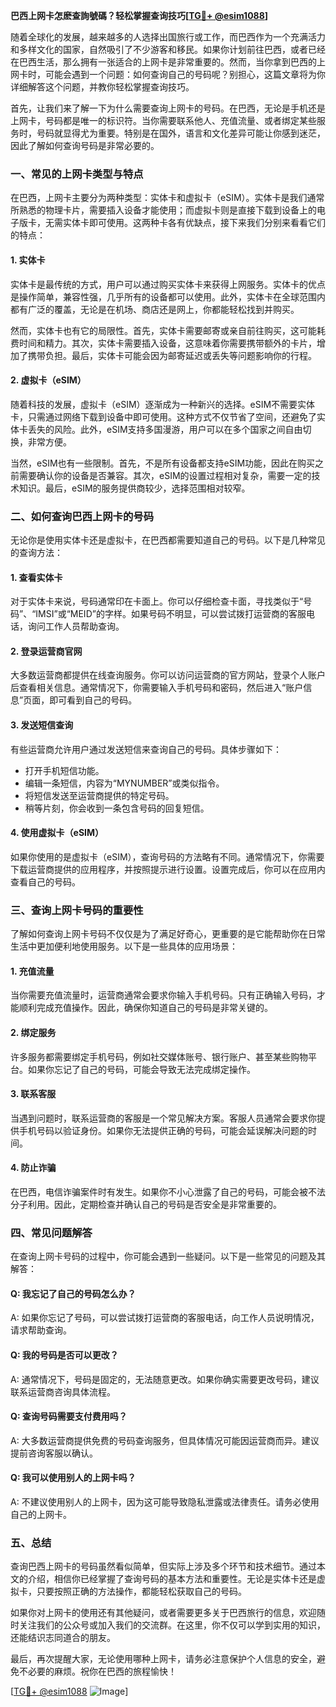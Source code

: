 **巴西上网卡怎麽查詢號碼？轻松掌握查询技巧[[TG💪+ @esim1088](https://t.me/s/esim1088)]**

随着全球化的发展，越来越多的人选择出国旅行或工作，而巴西作为一个充满活力和多样文化的国家，自然吸引了不少游客和移民。如果你计划前往巴西，或者已经在巴西生活，那么拥有一张适合的上网卡是非常重要的。然而，当你拿到巴西的上网卡时，可能会遇到一个问题：如何查询自己的号码呢？别担心，这篇文章将为你详细解答这个问题，并教你轻松掌握查询技巧。

首先，让我们来了解一下为什么需要查询上网卡的号码。在巴西，无论是手机还是上网卡，号码都是唯一的标识符。当你需要联系他人、充值流量、或者绑定某些服务时，号码就显得尤为重要。特别是在国外，语言和文化差异可能让你感到迷茫，因此了解如何查询号码是非常必要的。

### **一、常见的上网卡类型与特点**

在巴西，上网卡主要分为两种类型：实体卡和虚拟卡（eSIM）。实体卡是我们通常所熟悉的物理卡片，需要插入设备才能使用；而虚拟卡则是直接下载到设备上的电子版卡，无需实体卡即可使用。这两种卡各有优缺点，接下来我们分别来看看它们的特点：

#### **1. 实体卡**
实体卡是最传统的方式，用户可以通过购买实体卡来获得上网服务。实体卡的优点是操作简单，兼容性强，几乎所有的设备都可以使用。此外，实体卡在全球范围内都有广泛的覆盖，无论是在机场、商店还是网上，你都能轻松找到并购买。

然而，实体卡也有它的局限性。首先，实体卡需要邮寄或亲自前往购买，这可能耗费时间和精力。其次，实体卡需要插入设备，这意味着你需要携带额外的卡片，增加了携带负担。最后，实体卡可能会因为邮寄延迟或丢失等问题影响你的行程。

#### **2. 虚拟卡（eSIM）**
随着科技的发展，虚拟卡（eSIM）逐渐成为一种新兴的选择。eSIM不需要实体卡，只需通过网络下载到设备中即可使用。这种方式不仅节省了空间，还避免了实体卡丢失的风险。此外，eSIM支持多国漫游，用户可以在多个国家之间自由切换，非常方便。

当然，eSIM也有一些限制。首先，不是所有设备都支持eSIM功能，因此在购买之前需要确认你的设备是否兼容。其次，eSIM的设置过程相对复杂，需要一定的技术知识。最后，eSIM的服务提供商较少，选择范围相对较窄。

### **二、如何查询巴西上网卡的号码**

无论你是使用实体卡还是虚拟卡，在巴西都需要知道自己的号码。以下是几种常见的查询方法：

#### **1. 查看实体卡**
对于实体卡来说，号码通常印在卡面上。你可以仔细检查卡面，寻找类似于“号码”、“IMSI”或“MEID”的字样。如果号码不明显，可以尝试拨打运营商的客服电话，询问工作人员帮助查询。

#### **2. 登录运营商官网**
大多数运营商都提供在线查询服务。你可以访问运营商的官方网站，登录个人账户后查看相关信息。通常情况下，你需要输入手机号码和密码，然后进入“账户信息”页面，即可看到自己的号码。

#### **3. 发送短信查询**
有些运营商允许用户通过发送短信来查询自己的号码。具体步骤如下：
- 打开手机短信功能。
- 编辑一条短信，内容为“MYNUMBER”或类似指令。
- 将短信发送至运营商提供的特定号码。
- 稍等片刻，你会收到一条包含号码的回复短信。

#### **4. 使用虚拟卡（eSIM）**
如果你使用的是虚拟卡（eSIM），查询号码的方法略有不同。通常情况下，你需要下载运营商提供的应用程序，并按照提示进行设置。设置完成后，你可以在应用内查看自己的号码。

### **三、查询上网卡号码的重要性**

了解如何查询上网卡号码不仅仅是为了满足好奇心，更重要的是它能帮助你在日常生活中更加便利地使用服务。以下是一些具体的应用场景：

#### **1. 充值流量**
当你需要充值流量时，运营商通常会要求你输入手机号码。只有正确输入号码，才能顺利完成充值操作。因此，确保你知道自己的号码是非常关键的。

#### **2. 绑定服务**
许多服务都需要绑定手机号码，例如社交媒体账号、银行账户、甚至某些购物平台。如果你忘记了自己的号码，可能会导致无法完成绑定操作。

#### **3. 联系客服**
当遇到问题时，联系运营商的客服是一个常见解决方案。客服人员通常会要求你提供手机号码以验证身份。如果你无法提供正确的号码，可能会延误解决问题的时间。

#### **4. 防止诈骗**
在巴西，电信诈骗案件时有发生。如果你不小心泄露了自己的号码，可能会被不法分子利用。因此，定期检查并确认自己的号码是否安全是非常重要的。

### **四、常见问题解答**

在查询上网卡号码的过程中，你可能会遇到一些疑问。以下是一些常见的问题及其解答：

#### **Q: 我忘记了自己的号码怎么办？**
A: 如果你忘记了号码，可以尝试拨打运营商的客服电话，向工作人员说明情况，请求帮助查询。

#### **Q: 我的号码是否可以更改？**
A: 通常情况下，号码是固定的，无法随意更改。如果你确实需要更改号码，建议联系运营商咨询具体流程。

#### **Q: 查询号码需要支付费用吗？**
A: 大多数运营商提供免费的号码查询服务，但具体情况可能因运营商而异。建议提前咨询客服以确认。

#### **Q: 我可以使用别人的上网卡吗？**
A: 不建议使用别人的上网卡，因为这可能导致隐私泄露或法律责任。请务必使用自己的上网卡。

### **五、总结**

查询巴西上网卡的号码虽然看似简单，但实际上涉及多个环节和技术细节。通过本文的介绍，相信你已经掌握了查询号码的基本方法和重要性。无论是实体卡还是虚拟卡，只要按照正确的方法操作，都能轻松获取自己的号码。

如果你对上网卡的使用还有其他疑问，或者需要更多关于巴西旅行的信息，欢迎随时关注我们的公众号或加入我们的交流群。在这里，你不仅可以学到实用的知识，还能结识志同道合的朋友。

最后，再次提醒大家，无论使用哪种上网卡，请务必注意保护个人信息的安全，避免不必要的麻烦。祝你在巴西的旅程愉快！

[[TG💪+ @esim1088](https://t.me/s/esim1088) ![Image](https://i.postimg.cc/4NQfJmqS/Snipaste-2025-05-13-00-14-12.png)]